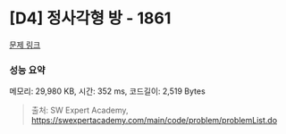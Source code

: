 # [D4] 정사각형 방 - 1861 

[문제 링크](https://swexpertacademy.com/main/code/problem/problemDetail.do?contestProbId=AV5LtJYKDzsDFAXc) 

### 성능 요약

메모리: 29,980 KB, 시간: 352 ms, 코드길이: 2,519 Bytes



> 출처: SW Expert Academy, https://swexpertacademy.com/main/code/problem/problemList.do